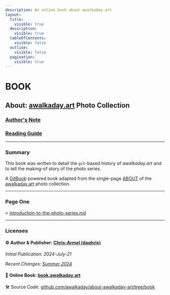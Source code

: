 ```yaml
---
description: An online book about awalkaday.art
layout:
  title:
    visible: true
  description:
    visible: true
  tableOfContents:
    visible: false
  outline:
    visible: false
  pagination:
    visible: true
---
```


# BOOK

## About: [awalkaday.art](https://awalkaday.art) Photo Collection

### [Author's Note](authors-note.md)

### [Reading Guide](reading-guide.md)

***

### Summary

This book was written to detail the `git`-based history of _awalkaday.art_ and to tell the making-of story of the photo series.&#x20;

A [GitBook](https://www.gitbook.com/)-powered book adapted from the single-page [ABOUT](https://about.awalkaday.art) of the [awalkaday.art](https://awalkaday.art) photo collection.

***

### Page One&#x20;

\> [introduction-to-the-photo-series.md](introduction-to-the-photo-series.md "mention")

***

### Licenses

#### © Author & Publisher: [Chris-Armel (daqhris)](https://daqhris.com)

_Initial Publication: 2024-July-21_

_Recent Changes:_ [_Summer 2024_](https://github.com/awalkaday/about-awalkaday-art/commits/book/)

#### 📖 Online Book: [book.awalkaday.art](https://book.awalkaday.art)

🛠 Source Code: [github.com/awalkaday/about-awalkaday-art/tree/book](https://github.com/awalkaday/about-awalkaday-art/tree/book)

